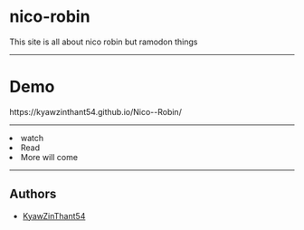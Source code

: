  <h1>nico-robin</h1>
 This site is all about nico robin but ramodon things
 <hr>
 <h1>Demo</h1>
 https://kyawzinthant54.github.io/Nico--Robin/
 
 <hr>
 <li> watch</li>
 <li> Read</li>
 <li> More will come</li>
<ul>
</ul>
<hr>
<h2>Authors</h2>
	<ul>
		<li><a href="https://github.com/KyawZinThant54">KyawZinThant54</a></li>
	</ul>


